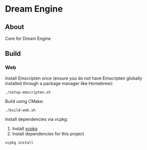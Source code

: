 # Dream Engine

## About

Core for Dream Engine

## Build

### Web

Install Emscripten once (ensure you do not have Emscripten globally installed through a package manager like Homebrew):

```shell
./setup-emscripten.sh
```

Build using CMake:

```shell
./build-web.sh
```

Install dependencies via vcpkg:

1. Install [vcpkg](https://vcpkg.io/en/getting-started.html)
2. Install dependencies for this project
```shell
vcpkg install
```
